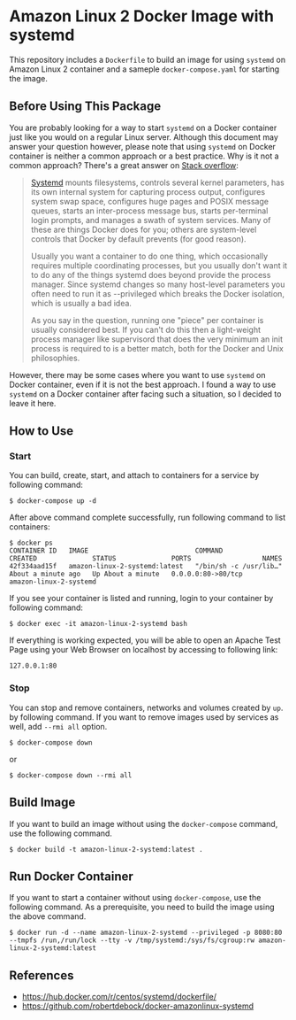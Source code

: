 # Amazon Linux 2 Docker Image with systemd

This repository includes a `Dockerfile` to build an image for using `systemd` on Amazon Linux 2 container and  a sameple `docker-compose.yaml` for starting the image.

## Before Using This Package

You are probably looking for a way to start `systemd` on a Docker container just like you would on a regular Linux server. Although this document may answer your question however, please note that using `systemd` on Docker container is neither a common approach or a best practice. Why is it not a common approach? There's a great answer on [Stack overflow](https://stackoverflow.com/questions/51979553/is-it-recommended-to-run-systemd-inside-docker-container):

> [Systemd](https://www.freedesktop.org/wiki/Software/systemd/) mounts filesystems, controls several kernel parameters, has its own internal system for capturing process output, configures system swap space, configures huge pages and POSIX message queues, starts an inter-process message bus, starts per-terminal login prompts, and manages a swath of system services. Many of these are things Docker does for you; others are system-level controls that Docker by default prevents (for good reason).
>
> Usually you want a container to do one thing, which occasionally requires multiple coordinating processes, but you usually don't want it to do any of the things systemd does beyond provide the process manager. Since systemd changes so many host-level parameters you often need to run it as --privileged which breaks the Docker isolation, which is usually a bad idea.
> 
> As you say in the question, running one "piece" per container is usually considered best. If you can't do this then a light-weight process manager like supervisord that does the very minimum an init process is required to is a better match, both for the Docker and Unix philosophies.

However, there may be some cases where you want to use `systemd` on Docker container, even if it is not the best approach. I found a way to use `systemd` on a Docker container after facing such a situation, so I decided to leave it here.

## How to Use
### Start

You can build, create, start, and attach to containers for a service by following command:

```
$ docker-compose up -d
```

After above command complete successfully, run following command to list containers:

```
$ docker ps
CONTAINER ID   IMAGE                           COMMAND                  CREATED              STATUS              PORTS                  NAMES
42f334aad15f   amazon-linux-2-systemd:latest   "/bin/sh -c /usr/lib…"   About a minute ago   Up About a minute   0.0.0.0:80->80/tcp     amazon-linux-2-systemd
```

If you see your container is listed and running, login to your container by following command: 

```
$ docker exec -it amazon-linux-2-systemd bash
```

If everything is working expected, you will be able to open an Apache Test Page using your Web Browser on localhost by accessing to following link:

```
127.0.0.1:80
```

### Stop

You can stop and remove containers, networks and volumes created by `up`. by following command. If you want to remove images used by services as well, add `--rmi all` option.

```
$ docker-compose down
```
or
```
$ docker-compose down --rmi all
```

## Build Image

If you want to build an image without using the `docker-compose` command, use the following command.

```
$ docker build -t amazon-linux-2-systemd:latest .
```

## Run Docker Container

If you want to start a container without using `docker-compose`, use the following command. As a prerequisite, you need to build the image using the above command.

```
$ docker run -d --name amazon-linux-2-systemd --privileged -p 8080:80 --tmpfs /run,/run/lock --tty -v /tmp/systemd:/sys/fs/cgroup:rw amazon-linux-2-systemd:latest
```

## References
- https://hub.docker.com/r/centos/systemd/dockerfile/
- https://github.com/robertdebock/docker-amazonlinux-systemd